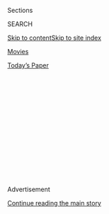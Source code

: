 <div id="app">

<div>

<div>

<div>

<div class="NYTAppHideMasthead css-1q2w90k e1suatyy0">

<div class="section css-ui9rw0 e1suatyy2">

<div class="css-eph4ug er09x8g0">

<div class="css-6n7j50">

</div>

<span class="css-1dv1kvn">Sections</span>

<div class="css-10488qs">

<span class="css-1dv1kvn">SEARCH</span>

</div>

[Skip to content](#site-content)[Skip to site index](#site-index)

</div>

<div id="masthead-section-label" class="css-1wr3we4 eaxe0e00">

[Movies](https://www.nytimes.com/section/movies)

</div>

<div class="css-10698na e1huz5gh0">

</div>

</div>

<div id="masthead-bar-one" class="section hasLinks css-15hmgas e1csuq9d3">

<div class="css-uqyvli e1csuq9d0">

</div>

<div class="css-1uqjmks e1csuq9d1">

</div>

<div class="css-9e9ivx">

[](https://myaccount.nytimes.com/auth/login?response_type=cookie&client_id=vi)

</div>

<div class="css-1bvtpon e1csuq9d2">

[Today’s Paper](https://www.nytimes.com/section/todayspaper)

</div>

</div>

</div>

</div>

<div data-aria-hidden="false">

<div id="site-content" role="main">

<div>

<div class="css-1aor85t" style="opacity:0.000000001;z-index:-1;visibility:hidden">

<div class="css-1hqnpie">

<div class="css-epjblv">

<span class="css-17xtcya">[Movies](/section/movies)</span><span class="css-x15j1o">|</span><span class="css-fwqvlz">Review/Film:
Freedom on My Mind; Memories Of a Hot Summer Long Ago</span>

</div>

<div class="css-k008qs">

<div class="css-1iwv8en">

<span class="css-18z7m18"></span>

<div>

</div>

</div>

<span class="css-1n6z4y">https://nyti.ms/298zFP8</span>

<div class="css-1705lsu">

<div class="css-4xjgmj">

<div class="css-4skfbu" role="toolbar" data-aria-label="Social Media Share buttons, Save button, and Comments Panel with current comment count" data-testid="share-tools">

  - 
  - 
  - 
  - 
    
    <div class="css-6n7j50">
    
    </div>

  - 

</div>

</div>

</div>

</div>

</div>

</div>

<div id="NYT_TOP_BANNER_REGION" class="css-13pd83m">

</div>

<div id="top-wrapper" class="css-1sy8kpn">

<div id="top-slug" class="css-l9onyx">

Advertisement

</div>

[Continue reading the main story](#after-top)

<div class="ad top-wrapper" style="text-align:center;height:100%;display:block;min-height:250px">

<div id="top" class="place-ad" data-position="top" data-size-key="top">

</div>

</div>

<div id="after-top">

</div>

</div>

<div id="sponsor-wrapper" class="css-1hyfx7x">

<div id="sponsor-slug" class="css-19vbshk">

Supported by

</div>

[Continue reading the main story](#after-sponsor)

<div id="sponsor" class="ad sponsor-wrapper" style="text-align:center;height:100%;display:block">

</div>

<div id="after-sponsor">

</div>

</div>

<div class="css-1vkm6nb ehdk2mb0">

# Review/Film: Freedom on My Mind; Memories Of a Hot Summer Long Ago

</div>

<div class="css-170u9t6">

<div class="css-1c4e8vg">

<div class="css-83hgbf">

  - Freedom on My Mind  
    Directed by <span>Connie Field</span><span>, </span><span>Marilyn
    Mulford</span>
    Documentary
    1h 45m

</div>

</div>

</div>

<div class="css-xt80pu e12qa4dv0">

<div class="css-18e8msd">

<div class="css-vp77d3 epjyd6m0">

<div class="css-1baulvz">

By [<span class="css-1baulvz last-byline" itemprop="name">Caryn
James</span>](https://www.nytimes.com/by/caryn-james)

</div>

</div>

  - June 22, 1994

  - 
    
    <div class="css-4xjgmj">
    
    <div class="css-d8bdto" role="toolbar" data-aria-label="Social Media Share buttons, Save button, and Comments Panel with current comment count" data-testid="share-tools">
    
      - 
      - 
      - 
      - 
        
        <div class="css-6n7j50">
        
        </div>
    
      - 
    
    </div>
    
    </div>

</div>

</div>

<div class="section meteredContent css-1r7ky0e" name="articleBody" itemprop="articleBody">

<div class="css-j3uhc5">

<div class="css-1ve50l5">

<div class="css-1si6tjw">

<div class="css-p5jc4e">

![<span class="css-cnj6d5 e1z0qqy90" itemprop="copyrightHolder"><span class="css-1ly73wi e1tej78p0">Credit...</span><span><span>The
New York Times
Archives</span></span></span>](https://s1.nyt.com/timesmachine/pages/1/1994/06/22/467677_360W.png?quality=75&auto=webp&disable=upscale)

</div>

<div class="css-1s1pakw">

<div class="css-udpjq9">

See the article in its original context from  
June 22, 1994, <span>Section C,</span> Page
13<span class="css-iry6ay"></span>[Buy
Reprints](https://store.nytimes.com/collections/new-york-times-page-reprints?utm_source=nytimes&utm_medium=article-page&utm_campaign=reprints)

</div>

<div class="css-1nq039c">

[View on
timesmachine](http://timesmachine.nytimes.com/timesmachine/1994/06/22/467677.html)

</div>

<div class="css-1gus26i">

TimesMachine is an exclusive benefit for home delivery and digital
subscribers.

</div>

</div>

</div>

<div class="css-1mweozg">

<div class="css-14uxcda">

About the Archive

</div>

<div class="css-6hi8ev">

This is a digitized version of an article from The Times’s print
archive, before the start of online publication in 1996. To preserve
these articles as they originally appeared, The Times does not alter,
edit or update them.

</div>

<div class="css-6hi8ev">

Occasionally the digitization process introduces transcription errors or
other problems; we are continuing to work to improve these archived
versions.

</div>

</div>

</div>

</div>

<div class="css-1fanzo5 StoryBodyCompanionColumn">

<div class="css-53u6y8">

The idealism of the 1960's can seem like a cultural artifact now, as
distant from the 90's as those quaint black-and-white television reports
are from today's high-tech, second-to-second coverage. "Freedom on My
Mind," the story of the volatile battle to register black voters in
Mississippi during the summer of 1964, makes provocative use of that old
film to situate viewers in a blatantly racist time and place. "I am a
Mississippi segregationist and proud of it," says Ross Barnett, the
Governor of the state. A well-dressed white man sitting in a little cafe
says, "The colored people are very happy in Mississippi." Among the
clips are scenes of the idealistic civil rights volunteers, black and
white, who gave the lie to statements like that.

Interwoven with the archival material are recent interviews with many
who were active in the civil rights movement: L. C. Dorsey, a
sharecropper's daughter from Mississippi; Bob Moses, a black graduate
student from Harvard; Marshall Ganz, one of many white, middle-class
college students bused in to register black voters and to attract the
kind of news-media attention that Southern blacks would have been
unlikely to draw on their own. As they look back 30 years to what was
called Freedom Summer, their testimony adds a complex layer to the film.
An absorbing work of historical preservation and strong ideas, "Freedom
on My Mind" won the grand jury prize for documentary at this year's
Sundance Film Festival. It opens today at Film Forum 1.

Among those the film follows through Freedom Summer, Endesha Ida Mae
Holland offers the most dramatic personal story. Known today as a
playwright, she recalls being raped at the age of 11 by a white man. She
soon dropped out of school and became a prostitute. When the white
volunteers arrived in Mississippi in 1964, she responded by looking for
customers, but stayed on as a volunteer. "The movement said to me I was
somebody," she says buoyantly.

The film doesn't bypass harsh facts about the movement. Black people
lost their jobs and risked their lives for daring to register to vote.
There were cultural tensions between the Northern white students and the
Southern black families with whom they lodged. Many of the black
volunteers had never sat at a table with white people before. The
students were aware (though perhaps not aware enough) that they were in
the touchy paternalistic position of self-appointed saviors.

</div>

</div>

<div class="css-1fanzo5 StoryBodyCompanionColumn">

<div class="css-53u6y8">

Mr. Moses was at the center of the political strategy. He led the
Mississippi Freedom Democratic Party (a group that wanted to unseat the
official, all-white Dixiecrat delegates) to the 1964 Democratic
Convention in Atlantic City. For true culture shock, "Freedom on My
Mind" offers scenes of a boardwalk packed with middle-American
delegates, and the sound of that convention's theme song, "Hello, Dolly"
(recast as "Hello, Lyndon"). While Fannie Lou Hamer spoke on live
television in favor of seating the civil rights delegates, President
Johnson called a news conference that strategically bumped her off the
air. Mr. Moses calls the rejection of the Freedom Democratic Party "a
betrayal" by the Democrats and sees it as a turning point in the civil
rights movmment. "It led directly to armed struggle," he says, "one of
the great tragedies of this country."

Mr. Moses alone expresses such a sense of betrayal. Only when the final
credits roll does the audience discover that he eventually left the
United States to spend several years working in Africa before returning
to create a public education program in Boston. He and the other Freedom
Summer volunteers interviewed here remain idealistic, in ways that are
inexplicable but convincing. Mr. Ganz, who went on to work with Cesar
Chavez, says simply that the movement "gave us hope."

Ms. Dorsey, the sharecropper's daughter, who went on to earn a Ph.D. in
public health, is eloquent on the subject of the deep cultural shift the
civil rights movement set in motion. Black children in her generation
were taught to stay in their place in regard to white people, she
recalls; the next generation was not.

Connie Field and Marilyn Mulford, who together produced and directed
"Freedom on My Mind," have created the best kind of historical record,
one that resonates today.

Freedom on My Mind Directed and produced by Connie Field and Marilyn
Mulford; written and edited by Michael Chandler; a Tara Release. At Film
Forum 1, 209 West Houston Street, South Village. Running time: 105
minutes. This film has no rating.

</div>

</div>

</div>

<div>

</div>

<div>

</div>

<div>

</div>

<div>

<div id="bottom-wrapper" class="css-1ede5it">

<div id="bottom-slug" class="css-l9onyx">

Advertisement

</div>

[Continue reading the main story](#after-bottom)

<div id="bottom" class="ad bottom-wrapper" style="text-align:center;height:100%;display:block;min-height:90px">

</div>

<div id="after-bottom">

</div>

</div>

</div>

</div>

</div>

## Site Index

<div>

</div>

## Site Information Navigation

  - [© <span>2020</span> <span>The New York Times
    Company</span>](https://help.nytimes.com/hc/en-us/articles/115014792127-Copyright-notice)

<!-- end list -->

  - [NYTCo](https://www.nytco.com/)
  - [Contact
    Us](https://help.nytimes.com/hc/en-us/articles/115015385887-Contact-Us)
  - [Work with us](https://www.nytco.com/careers/)
  - [Advertise](https://nytmediakit.com/)
  - [T Brand Studio](http://www.tbrandstudio.com/)
  - [Your Ad
    Choices](https://www.nytimes.com/privacy/cookie-policy#how-do-i-manage-trackers)
  - [Privacy](https://www.nytimes.com/privacy)
  - [Terms of
    Service](https://help.nytimes.com/hc/en-us/articles/115014893428-Terms-of-service)
  - [Terms of
    Sale](https://help.nytimes.com/hc/en-us/articles/115014893968-Terms-of-sale)
  - [Site Map](https://spiderbites.nytimes.com)
  - [Help](https://help.nytimes.com/hc/en-us)
  - [Subscriptions](https://www.nytimes.com/subscription?campaignId=37WXW)

</div>

</div>

</div>

</div>

